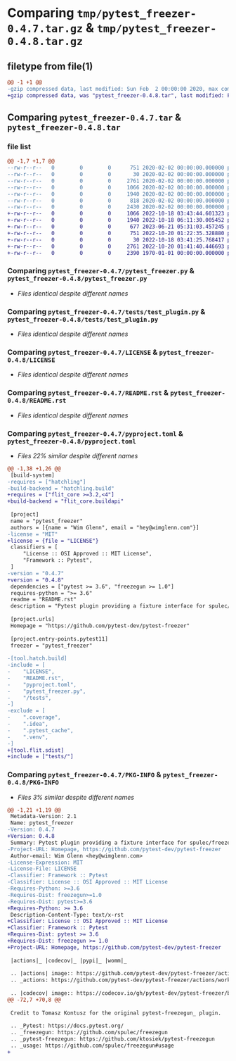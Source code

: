 # Comparing `tmp/pytest_freezer-0.4.7.tar.gz` & `tmp/pytest_freezer-0.4.8.tar.gz`

## filetype from file(1)

```diff
@@ -1 +1 @@
-gzip compressed data, last modified: Sun Feb  2 00:00:00 2020, max compression
+gzip compressed data, was "pytest_freezer-0.4.8.tar", last modified: Fri Jan  1 00:00:00 2016, max compression
```

## Comparing `pytest_freezer-0.4.7.tar` & `pytest_freezer-0.4.8.tar`

### file list

```diff
@@ -1,7 +1,7 @@
--rw-r--r--   0        0        0      751 2020-02-02 00:00:00.000000 pytest_freezer-0.4.7/pytest_freezer.py
--rw-r--r--   0        0        0       30 2020-02-02 00:00:00.000000 pytest_freezer-0.4.7/tests/conftest.py
--rw-r--r--   0        0        0     2761 2020-02-02 00:00:00.000000 pytest_freezer-0.4.7/tests/test_plugin.py
--rw-r--r--   0        0        0     1066 2020-02-02 00:00:00.000000 pytest_freezer-0.4.7/LICENSE
--rw-r--r--   0        0        0     1940 2020-02-02 00:00:00.000000 pytest_freezer-0.4.7/README.rst
--rw-r--r--   0        0        0      818 2020-02-02 00:00:00.000000 pytest_freezer-0.4.7/pyproject.toml
--rw-r--r--   0        0        0     2430 2020-02-02 00:00:00.000000 pytest_freezer-0.4.7/PKG-INFO
+-rw-r--r--   0        0        0     1066 2022-10-18 03:43:44.601323 pytest_freezer-0.4.8/LICENSE
+-rw-r--r--   0        0        0     1940 2022-10-18 06:11:30.005452 pytest_freezer-0.4.8/README.rst
+-rw-r--r--   0        0        0      677 2023-06-21 05:31:03.457245 pytest_freezer-0.4.8/pyproject.toml
+-rw-r--r--   0        0        0      751 2022-10-20 01:22:35.328880 pytest_freezer-0.4.8/pytest_freezer.py
+-rw-r--r--   0        0        0       30 2022-10-18 03:41:25.768417 pytest_freezer-0.4.8/tests/conftest.py
+-rw-r--r--   0        0        0     2761 2022-10-20 01:41:40.446693 pytest_freezer-0.4.8/tests/test_plugin.py
+-rw-r--r--   0        0        0     2390 1970-01-01 00:00:00.000000 pytest_freezer-0.4.8/PKG-INFO
```

### Comparing `pytest_freezer-0.4.7/pytest_freezer.py` & `pytest_freezer-0.4.8/pytest_freezer.py`

 * *Files identical despite different names*

### Comparing `pytest_freezer-0.4.7/tests/test_plugin.py` & `pytest_freezer-0.4.8/tests/test_plugin.py`

 * *Files identical despite different names*

### Comparing `pytest_freezer-0.4.7/LICENSE` & `pytest_freezer-0.4.8/LICENSE`

 * *Files identical despite different names*

### Comparing `pytest_freezer-0.4.7/README.rst` & `pytest_freezer-0.4.8/README.rst`

 * *Files identical despite different names*

### Comparing `pytest_freezer-0.4.7/pyproject.toml` & `pytest_freezer-0.4.8/pyproject.toml`

 * *Files 22% similar despite different names*

```diff
@@ -1,38 +1,26 @@
 [build-system]
-requires = ["hatchling"]
-build-backend = "hatchling.build"
+requires = ["flit_core >=3.2,<4"]
+build-backend = "flit_core.buildapi"
 
 [project]
 name = "pytest_freezer"
 authors = [{name = "Wim Glenn", email = "hey@wimglenn.com"}]
-license = "MIT"
+license = {file = "LICENSE"}
 classifiers = [
     "License :: OSI Approved :: MIT License",
     "Framework :: Pytest",
 ]
-version = "0.4.7"
+version = "0.4.8"
 dependencies = ["pytest >= 3.6", "freezegun >= 1.0"]
 requires-python = ">= 3.6"
 readme = "README.rst"
 description = "Pytest plugin providing a fixture interface for spulec/freezegun"
 
 [project.urls]
 Homepage = "https://github.com/pytest-dev/pytest-freezer"
 
 [project.entry-points.pytest11]
 freezer = "pytest_freezer"
 
-[tool.hatch.build]
-include = [
-    "LICENSE",
-    "README.rst",
-    "pyproject.toml",
-    "pytest_freezer.py",
-    "/tests",
-]
-exclude = [
-    ".coverage",
-    ".idea",
-    ".pytest_cache",
-    ".venv",
-]
+[tool.flit.sdist]
+include = ["tests/"]
```

### Comparing `pytest_freezer-0.4.7/PKG-INFO` & `pytest_freezer-0.4.8/PKG-INFO`

 * *Files 3% similar despite different names*

```diff
@@ -1,21 +1,19 @@
 Metadata-Version: 2.1
 Name: pytest_freezer
-Version: 0.4.7
+Version: 0.4.8
 Summary: Pytest plugin providing a fixture interface for spulec/freezegun
-Project-URL: Homepage, https://github.com/pytest-dev/pytest-freezer
 Author-email: Wim Glenn <hey@wimglenn.com>
-License-Expression: MIT
-License-File: LICENSE
-Classifier: Framework :: Pytest
-Classifier: License :: OSI Approved :: MIT License
-Requires-Python: >=3.6
-Requires-Dist: freezegun>=1.0
-Requires-Dist: pytest>=3.6
+Requires-Python: >= 3.6
 Description-Content-Type: text/x-rst
+Classifier: License :: OSI Approved :: MIT License
+Classifier: Framework :: Pytest
+Requires-Dist: pytest >= 3.6
+Requires-Dist: freezegun >= 1.0
+Project-URL: Homepage, https://github.com/pytest-dev/pytest-freezer
 
 |actions|_ |codecov|_ |pypi|_ |womm|_
 
 .. |actions| image:: https://github.com/pytest-dev/pytest-freezer/actions/workflows/tests.yml/badge.svg
 .. _actions: https://github.com/pytest-dev/pytest-freezer/actions/workflows/tests.yml/
 
 .. |codecov| image:: https://codecov.io/gh/pytest-dev/pytest-freezer/branch/main/graph/badge.svg
@@ -72,7 +70,8 @@
 
 Credit to Tomasz Kontusz for the original pytest-freezegun_ plugin.
 
 .. _Pytest: https://docs.pytest.org/
 .. _freezegun: https://github.com/spulec/freezegun
 .. _pytest-freezegun: https://github.com/ktosiek/pytest-freezegun
 .. _usage: https://github.com/spulec/freezegun#usage
+
```

